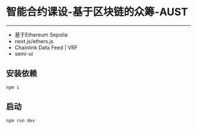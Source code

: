 # 智能合约课设-基于区块链的众筹-AUST
---
* 基于Ethereum Sepolia
* next.js/ethers.js
* Chainlink Data Feed | VRF
* semi-ui

## 安装依赖
```
npm i
```
## 启动
```
npm run dev
```
